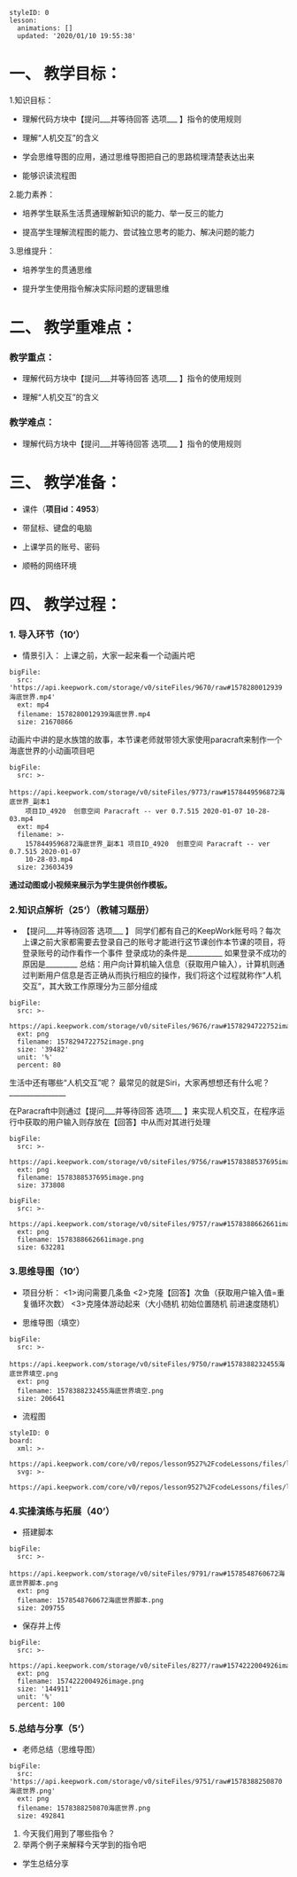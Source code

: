 






<style>
  .markdown-body hr {
    height: 1px;
  }
</style>






```@Lesson
styleID: 0
lesson:
  animations: []
  updated: '2020/01/10 19:55:38'

```



# **一、	教学目标：**
1.知识目标：
* 理解代码方块中【提问___并等待回答 选项___ 】指令的使用规则

* 理解“人机交互”的含义

* 学会思维导图的应用，通过思维导图把自己的思路梳理清楚表达出来

* 能够识读流程图

2.能力素养：

* 培养学生联系生活贯通理解新知识的能力、举一反三的能力

* 提高学生理解流程图的能力、尝试独立思考的能力、解决问题的能力

3.思维提升：

* 培养学生的贯通思维

* 提升学生使用指令解决实际问题的逻辑思维

# **二、	教学重难点：**

### 教学重点： 
* 理解代码方块中【提问___并等待回答 选项___ 】指令的使用规则

* 理解“人机交互”的含义

### 教学难点：

* 理解代码方块中【提问___并等待回答 选项___ 】指令的使用规则

# **三、	教学准备：**

* 课件（**项目id：4953**）

* 带鼠标、键盘的电脑

* 上课学员的账号、密码

* 顺畅的网络环境

# **四、	教学过程：**
 


### **1.	导入环节（10‘）**

 

*  情景引入：
   上课之前，大家一起来看一个动画片吧
    
```@BigFile
bigFile:
  src: 'https://api.keepwork.com/storage/v0/siteFiles/9670/raw#1578280012939海底世界.mp4'
  ext: mp4
  filename: 1578280012939海底世界.mp4
  size: 21670866

```


  动画片中讲的是水族馆的故事，本节课老师就带领大家使用paracraft来制作一个海底世界的小动画项目吧
  
  
```@BigFile
bigFile:
  src: >-
    https://api.keepwork.com/storage/v0/siteFiles/9773/raw#1578449596872海底世界_副本1
    项目ID_4920  创意空间 Paracraft -- ver 0.7.515 2020-01-07 10-28-03.mp4
  ext: mp4
  filename: >-
    1578449596872海底世界_副本1 项目ID_4920  创意空间 Paracraft -- ver 0.7.515 2020-01-07
    10-28-03.mp4
  size: 23603439

```

   
 
 
 

  
**通过动图或小视频来展示为学生提供创作模板。**
 ### **2.知识点解析（25‘）**（教辅习题册）
 * 【提问___并等待回答 选项___ 】
  同学们都有自己的KeepWork账号吗？每次上课之前大家都需要去登录自己的账号才能进行这节课创作本节课的项目，将登录账号的动作看作一个事件
  登录成功的条件是__________
  如果登录不成功的原因是_________
  总结：用户向计算机输入信息（获取用户输入），计算机则通过判断用户信息是否正确从而执行相应的操作，我们将这个过程就称作“人机交互”，其大致工作原理分为三部分组成
  
 
```@BigFile
bigFile:
  src: >-
    https://api.keepwork.com/storage/v0/siteFiles/9676/raw#1578294722752image.png
  ext: png
  filename: 1578294722752image.png
  size: '39482'
  unit: '%'
  percent: 80

```

  
  生活中还有哪些“人机交互”呢？
  最常见的就是Siri，大家再想想还有什么呢？________________
  
在Paracraft中则通过【提问___并等待回答 选项___ 】来实现人机交互，在程序运行中获取的用户输入则存放在【回答】中从而对其进行处理
 
 
 
 
```@BigFile
bigFile:
  src: >-
    https://api.keepwork.com/storage/v0/siteFiles/9756/raw#1578388537695image.png
  ext: png
  filename: 1578388537695image.png
  size: 373808

```



```@BigFile
bigFile:
  src: >-
    https://api.keepwork.com/storage/v0/siteFiles/9757/raw#1578388662661image.png
  ext: png
  filename: 1578388662661image.png
  size: 632281

```








 


 
   
 
 
 

### **3.思维导图（10‘）**
   *  项目分析：
      <1>询问需要几条鱼
      <2>克隆【回答】次鱼（获取用户输入值=重复循环次数）
      <3>克隆体游动起来（大小随机 初始位置随机 前进速度随机）
 

 


   *  思维导图（填空）
 




```@BigFile
bigFile:
  src: >-
    https://api.keepwork.com/storage/v0/siteFiles/9750/raw#1578388232455海底世界填空.png
  ext: png
  filename: 1578388232455海底世界填空.png
  size: 206641

```


 

 
 

 
 
 

   *  流程图
   <style>
  .comp-board{
    text-align: center;
  }
</style>
   


```@Board
styleID: 0
board:
  xml: >-
    https://api.keepwork.com/core/v0/repos/lesson9527%2FcodeLessons/files/lesson9527%2FcodeLessons%2F_config%2Fboard%2F%E6%B5%B7%E5%BA%95%E4%B8%96%E7%95%8C.xml
  svg: >-
    https://api.keepwork.com/core/v0/repos/lesson9527%2FcodeLessons/files/lesson9527%2FcodeLessons%2F_config%2Fboard%2F%E6%B5%B7%E5%BA%95%E4%B8%96%E7%95%8C.svg

```


### **4.实操演练与拓展（40’）**
   *  搭建脚本
 
 
 

```@BigFile
bigFile:
  src: >-
    https://api.keepwork.com/storage/v0/siteFiles/9791/raw#1578548760672海底世界脚本.png
  ext: png
  filename: 1578548760672海底世界脚本.png
  size: 209755

```



 
 
 
 








   
   *  保存并上传
   
   
 
```@BigFile
bigFile:
  src: >-
    https://api.keepwork.com/storage/v0/siteFiles/8277/raw#1574222004926image.png
  ext: png
  filename: 1574222004926image.png
  size: '144911'
  unit: '%'
  percent: 100

```

### **5.总结与分享（5‘）**
 *  老师总结（思维导图）
  

 
 

```@BigFile
bigFile:
  src: 'https://api.keepwork.com/storage/v0/siteFiles/9751/raw#1578388250870海底世界.png'
  ext: png
  filename: 1578388250870海底世界.png
  size: 492841

```






 

 
 
 

      

     
   1. 今天我们用到了哪些指令？
   2. 举两个例子来解释今天学到的指令吧

     
   *  学生总结分享
   
